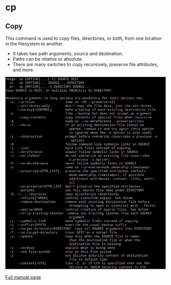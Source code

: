 # cp

## Copy

This command is used to copy files, directories, or both, from one location in the filesystem to another. 

* It takes two path arguments, source and destination.
* Paths can be relative or absolute.
* There are many switches to copy recursively, preserve file attributes, and more.

![](/Images/cp.PNG)

[Full manual page](http://man7.org/linux/man-pages/man1/cp.1.html)